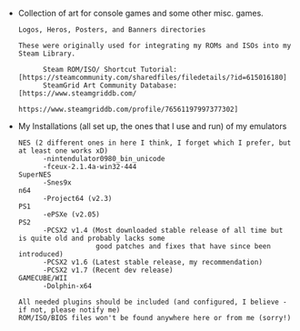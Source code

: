 - Collection of art for console games and some other misc. games.

      Logos, Heros, Posters, and Banners directories
      
      These were originally used for integrating my ROMs and ISOs into my Steam Library.
      
            Steam ROM/ISO/ Shortcut Tutorial: [https://steamcommunity.com/sharedfiles/filedetails/?id=615016180]
            SteamGrid Art Community Database: [https://www.steamgriddb.com/
                                               https://www.steamgriddb.com/profile/76561197997377302]


- My Installations (all set up, the ones that I use and run) of my emulators

      NES (2 different ones in here I think, I forget which I prefer, but at least one works xD)
            -nintendulator0980_bin_unicode
            -fceux-2.1.4a-win32-444
      SuperNES
            -Snes9x
      n64
            -Project64 (v2.3)
      PS1
            -ePSXe (v2.05)
      PS2
            -PCSX2 v1.4 (Most downloaded stable release of all time but is quite old and probably lacks some
                         good patches and fixes that have since been introduced) 
            -PCSX2 v1.6 (Latest stable release, my recommendation)
            -PCSX2 v1.7 (Recent dev release)
      GAMECUBE/WII
            -Dolphin-x64
                         
      All needed plugins should be included (and configured, I believe - if not, please notify me)
      ROM/ISO/BIOS files won't be found anywhere here or from me (sorry!)

